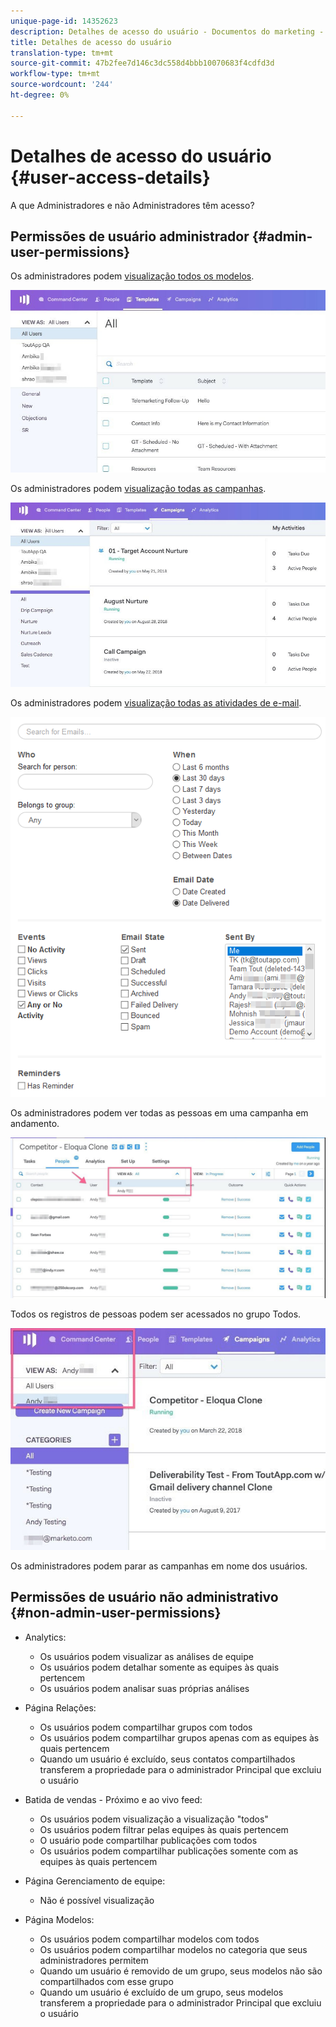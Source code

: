 ```yaml
---
unique-page-id: 14352623
description: Detalhes de acesso do usuário - Documentos do marketing - Documentação do produto
title: Detalhes de acesso do usuário
translation-type: tm+mt
source-git-commit: 47b2fee7d146c3dc558d4bbb10070683f4cdfd3d
workflow-type: tm+mt
source-wordcount: '244'
ht-degree: 0%

---
```



# Detalhes de acesso do usuário {#user-access-details}

A que Administradores e não Administradores têm acesso?

## Permissões de usuário administrador {#admin-user-permissions}

Os administradores podem [visualização todos os modelos](http://docs.marketo.com/x/OYAXAQ).

![](assets/templates.jpg)

Os administradores podem [visualização todas as campanhas](http://docs.marketo.com/x/N4AXAQ).

![](assets/campaigns.jpg)

Os administradores podem [visualização todas as atividades de e-mail](http://docs.marketo.com/x/SYAXAQ).

![](assets/email-activity.png)

Os administradores podem ver todas as pessoas em uma campanha em andamento.

![](assets/running.jpg)

Todos os registros de pessoas podem ser acessados no grupo Todos.

![](assets/viewed.jpg)

Os administradores podem parar as campanhas em nome dos usuários.

## Permissões de usuário não administrativo {#non-admin-user-permissions}

* Analytics:

   * Os usuários podem visualizar as análises de equipe
   * Os usuários podem detalhar somente as equipes às quais pertencem
   * Os usuários podem analisar suas próprias análises

* Página Relações:

   * Os usuários podem compartilhar grupos com todos
   * Os usuários podem compartilhar grupos apenas com as equipes às quais pertencem
   * Quando um usuário é excluído, seus contatos compartilhados transferem a propriedade para o administrador Principal que excluiu o usuário

* Batida de vendas - Próximo e ao vivo feed:

   * Os usuários podem visualização a visualização &quot;todos&quot;
   * Os usuários podem filtrar pelas equipes às quais pertencem
   * O usuário pode compartilhar publicações com todos
   * Os usuários podem compartilhar publicações somente com as equipes às quais pertencem

* Página Gerenciamento de equipe:

   * Não é possível visualização

* Página Modelos:

   * Os usuários podem compartilhar modelos com todos
   * Os usuários podem compartilhar modelos no categoria que seus administradores permitem
   * Quando um usuário é removido de um grupo, seus modelos não são compartilhados com esse grupo
   * Quando um usuário é excluído de um grupo, seus modelos transferem a propriedade para o administrador Principal que excluiu o usuário

